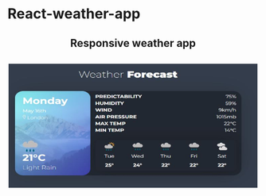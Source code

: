 # React-weather-app
<div id="header" align="center">
<h2> Responsive weather app<h2/>
<img src="weatherapp.JPG" alt="weatherapp"  width="500" height="250"/>
<p async await, React, Hooks, pass props, pass functions as props, propTypes./>
 </div> 
